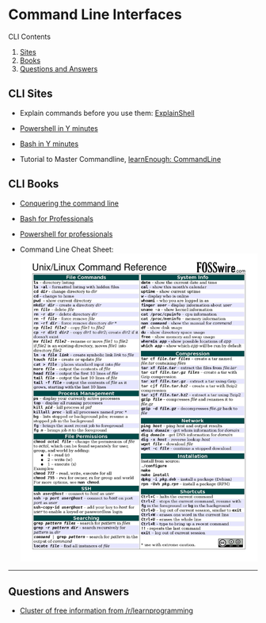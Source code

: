 # **Command Line Interfaces**

CLI Contents

1. [Sites](#sites)
2. [Books](#books)
3. [Questions and Answers](#qNa)

## **CLI Sites** <a name="sites"></a>

* Explain commands before you use them: [ExplainShell](https://explainshell.com/)

* [Powershell in Y minutes](https://learnxinyminutes.com/docs/powershell/)

* [Bash in Y minutes](https://learnxinyminutes.com/docs/bash/)

* Tutorial to Master Commandline, [learnEnough: CommandLine](https://www.learnenough.com/command-line-tutorial/basics)

## **CLI Books** <a name="books"></a>

* [Conquering the command line](http://conqueringthecommandline.com/book/basics#code-basics-cp-r)

* [Bash for Professionals](https://books.goalkicker.com/BashBook/)

* [Powershell for professionals](https://books.goalkicker.com/PowerShellBook/)

* Command Line Cheat Sheet:
![Commandline Cheat Sheet for *nix](../Images/CommandLineLinux-page-001.jpg)

---

## **Questions and Answers** <a name="qNa"></a>

* [Cluster of free information from /r/learnprogramming](https://www.reddit.com/r/learnprogramming/comments/fgi8i7/after_a_year_and_a_half_of_programming_i_just/)
